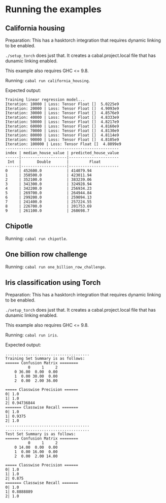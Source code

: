 # Running the examples

## California housing

Preparation:
This has a hasktorch integration that requires dynamic linking to be enabled.

`./setup_torch` does just that. It creates a cabal.project.local file that has dunamic linking enabled.

This example also requires GHC <= 9.8.

Running:
`cabal run california_housing`.

Expected output:

```
Training linear regression model...
Iteration: 10000 | Loss: Tensor Float []  5.0225e9   
Iteration: 20000 | Loss: Tensor Float []  4.9093e9   
Iteration: 30000 | Loss: Tensor Float []  4.8576e9   
Iteration: 40000 | Loss: Tensor Float []  4.8333e9   
Iteration: 50000 | Loss: Tensor Float []  4.8217e9   
Iteration: 60000 | Loss: Tensor Float []  4.8160e9   
Iteration: 70000 | Loss: Tensor Float []  4.8130e9   
Iteration: 80000 | Loss: Tensor Float []  4.8114e9   
Iteration: 90000 | Loss: Tensor Float []  4.8105e9   
Iteration: 100000 | Loss: Tensor Float []  4.8099e9   
--------------------------------------------------
index | median_house_value | predicted_house_value
------|--------------------|----------------------
 Int  |       Double       |         Float        
------|--------------------|----------------------
0     | 452600.0           | 414079.94            
1     | 358500.0           | 423011.94            
2     | 352100.0           | 383239.06            
3     | 341300.0           | 324928.94            
4     | 342200.0           | 256934.23            
5     | 269700.0           | 264944.84            
6     | 299200.0           | 259094.13            
7     | 241400.0           | 257224.55            
8     | 226700.0           | 201753.69            
9     | 261100.0           | 268698.7
```

## Chipotle

Running:
`cabal run chipotle`.

## One billion row challenge

Running:
`cabal run one_billion_row_challenge`.

## Iris classification using Torch

Preparation:
This has a hasktorch integration that requires dynamic linking to be enabled.

`./setup_torch` does just that. It creates a cabal.project.local file that has dunamic linking enabled.

This example also requires GHC <= 9.8.

Running:
`cabal run iris`.

Expected output:

```
.....................................
Training Set Summary is as follows: 
====== Confusion Matrix ========
          0     1     2
    0 36.00  0.00  0.00
    1  0.00 30.00  0.00
    2  0.00  2.00 36.00

===== Classwise Precision ======
0| 1.0
1| 1.0
2| 0.94736844
======= Classwise Recall =======
0| 1.0
1| 0.9375
2| 1.0
.....................................
.....................................
Test Set Summary is as follows: 
====== Confusion Matrix ========
          0     1     2
    0 14.00  0.00  0.00
    1  0.00 16.00  0.00
    2  0.00  2.00 14.00

===== Classwise Precision ======
0| 1.0
1| 1.0
2| 0.875
======= Classwise Recall =======
0| 1.0
1| 0.8888889
2| 1.0
```